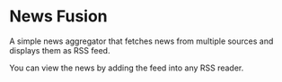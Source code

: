 # News Fusion

A simple news aggregator that fetches news from multiple sources and displays them as RSS feed.

You can view the news by adding the feed into any RSS reader.